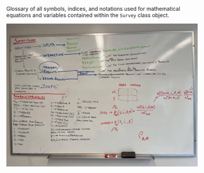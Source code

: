 Glossary of all symbols, indices, and notations used for mathematical equations and variables contained within the `Survey` class object. 

![ text ](images/symbols.jpeg)